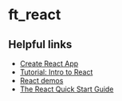 # ft_react

## Helpful links

- [Create React App](https://github.com/facebook/create-react-app)
- [Tutorial: Intro to React](https://reactjs.org/tutorial/tutorial.html)
- [React demos](https://github.com/ruanyf/react-demos)
- [The React Quick Start Guide](http://www.jackcallister.com/2015/01/05/the-react-quick-start-guide.html)

